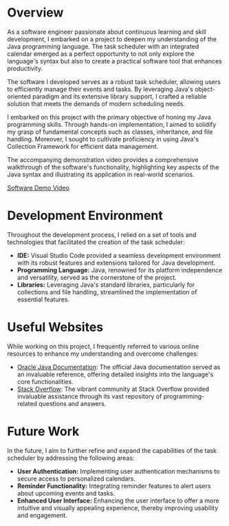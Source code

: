 # Overview

As a software engineer passionate about continuous learning and skill development, I embarked on a project to deepen my understanding of the Java programming language. The task scheduler with an integrated calendar emerged as a perfect opportunity to not only explore the language's syntax but also to create a practical software tool that enhances productivity.

The software I developed serves as a robust task scheduler, allowing users to efficiently manage their events and tasks. By leveraging Java's object-oriented paradigm and its extensive library support, I crafted a reliable solution that meets the demands of modern scheduling needs.

I embarked on this project with the primary objective of honing my Java programming skills. Through hands-on implementation, I aimed to solidify my grasp of fundamental concepts such as classes, inheritance, and file handling. Moreover, I sought to cultivate proficiency in using Java's Collection Framework for efficient data management.

The accompanying demonstration video provides a comprehensive walkthrough of the software's functionality, highlighting key aspects of the Java syntax and illustrating its application in real-world scenarios.

[Software Demo Video](https://youtu.be/h_o5piZT-_g)

# Development Environment

Throughout the development process, I relied on a set of tools and technologies that facilitated the creation of the task scheduler:

- **IDE:** Visual Studio Code provided a seamless development environment with its robust features and extensions tailored for Java development.
- **Programming Language:** Java, renowned for its platform independence and versatility, served as the cornerstone of the project.
- **Libraries:** Leveraging Java's standard libraries, particularly for collections and file handling, streamlined the implementation of essential features.

# Useful Websites

While working on this project, I frequently referred to various online resources to enhance my understanding and overcome challenges:

- [Oracle Java Documentation](https://docs.oracle.com/javase/8/docs/api/index.html): The official Java documentation served as an invaluable reference, offering detailed insights into the language's core functionalities.
- [Stack Overflow](https://stackoverflow.com/): The vibrant community at Stack Overflow provided invaluable assistance through its vast repository of programming-related questions and answers.

# Future Work

In the future, I aim to further refine and expand the capabilities of the task scheduler by addressing the following areas:

- **User Authentication:** Implementing user authentication mechanisms to secure access to personalized calendars.
- **Reminder Functionality:** Integrating reminder features to alert users about upcoming events and tasks.
- **Enhanced User Interface:** Enhancing the user interface to offer a more intuitive and visually appealing experience, thereby improving usability and engagement.
